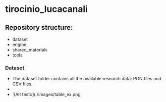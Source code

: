 # tirocinio_lucacanali

## Repository structure:
- dataset
- engine
- shared_materials
- tools


### Dataset
- The dataset folder contains all the available research data: PGN files and CSV files.
- 
- ![Alt testo](./images/table_ex.png
